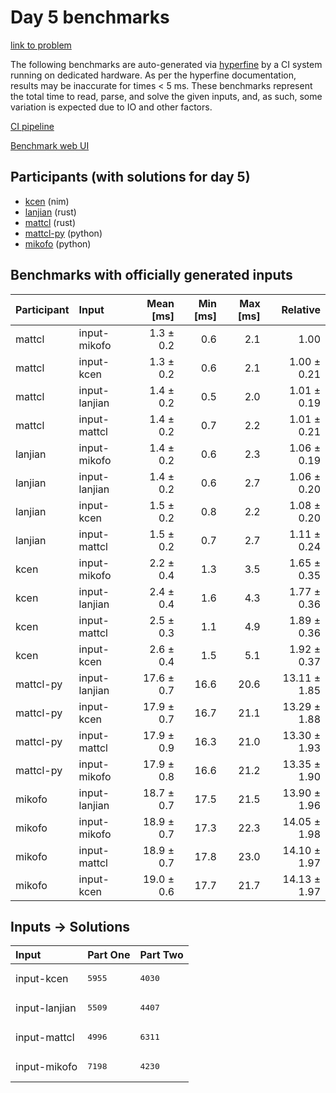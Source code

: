 # Day 5 benchmarks

[link to problem](https://adventofcode.com/2024/day/5)

The following benchmarks are auto-generated via
[hyperfine](https://github.com/sharkdp/hyperfine) by a CI system running on
dedicated hardware. As per the hyperfine documentation, results may be
inaccurate for times < 5 ms. These benchmarks represent the total time to read,
parse, and solve the given inputs, and, as such, some variation is expected due
to IO and other factors.

[CI pipeline](http://ci.papercode.net:8080/teams/main/pipelines/aoc2024)

[Benchmark web UI](https://aoc.ancalagon.black)


## Participants (with solutions for day 5)

- [kcen](https://github.com/kcen/aoc2024) (nim)
- [lanjian](https://github.com/lanjian/aoc-2024) (rust)
- [mattcl](https://github.com/mattcl/aoc2024) (rust)
- [mattcl-py](https://github.com/mattcl/aoc2024-py) (python)
- [mikofo](https://github.com/mikofo/aoc2024) (python)


## Benchmarks with officially generated inputs

| Participant | Input | Mean [ms] | Min [ms] | Max [ms] | Relative |
|:---|:---|---:|---:|---:|---:|
| mattcl | input-mikofo | 1.3 ± 0.2 | 0.6 | 2.1 | 1.00 |
| mattcl | input-kcen | 1.3 ± 0.2 | 0.6 | 2.1 | 1.00 ± 0.21 |
| mattcl | input-lanjian | 1.4 ± 0.2 | 0.5 | 2.0 | 1.01 ± 0.19 |
| mattcl | input-mattcl | 1.4 ± 0.2 | 0.7 | 2.2 | 1.01 ± 0.21 |
| lanjian | input-mikofo | 1.4 ± 0.2 | 0.6 | 2.3 | 1.06 ± 0.19 |
| lanjian | input-lanjian | 1.4 ± 0.2 | 0.6 | 2.7 | 1.06 ± 0.20 |
| lanjian | input-kcen | 1.5 ± 0.2 | 0.8 | 2.2 | 1.08 ± 0.20 |
| lanjian | input-mattcl | 1.5 ± 0.2 | 0.7 | 2.7 | 1.11 ± 0.24 |
| kcen | input-mikofo | 2.2 ± 0.4 | 1.3 | 3.5 | 1.65 ± 0.35 |
| kcen | input-lanjian | 2.4 ± 0.4 | 1.6 | 4.3 | 1.77 ± 0.36 |
| kcen | input-mattcl | 2.5 ± 0.3 | 1.1 | 4.9 | 1.89 ± 0.36 |
| kcen | input-kcen | 2.6 ± 0.4 | 1.5 | 5.1 | 1.92 ± 0.37 |
| mattcl-py | input-lanjian | 17.6 ± 0.7 | 16.6 | 20.6 | 13.11 ± 1.85 |
| mattcl-py | input-kcen | 17.9 ± 0.7 | 16.7 | 21.1 | 13.29 ± 1.88 |
| mattcl-py | input-mattcl | 17.9 ± 0.9 | 16.3 | 21.0 | 13.30 ± 1.93 |
| mattcl-py | input-mikofo | 17.9 ± 0.8 | 16.6 | 21.2 | 13.35 ± 1.90 |
| mikofo | input-lanjian | 18.7 ± 0.7 | 17.5 | 21.5 | 13.90 ± 1.96 |
| mikofo | input-mikofo | 18.9 ± 0.7 | 17.3 | 22.3 | 14.05 ± 1.98 |
| mikofo | input-mattcl | 18.9 ± 0.7 | 17.8 | 23.0 | 14.10 ± 1.97 |
| mikofo | input-kcen | 19.0 ± 0.6 | 17.7 | 21.7 | 14.13 ± 1.97 |


## Inputs -> Solutions

| Input | Part One | Part Two |
|:---|:---|:---|
|input-kcen|<pre>5955</pre>|<pre>4030</pre>|
|input-lanjian|<pre>5509</pre>|<pre>4407</pre>|
|input-mattcl|<pre>4996</pre>|<pre>6311</pre>|
|input-mikofo|<pre>7198</pre>|<pre>4230</pre>|